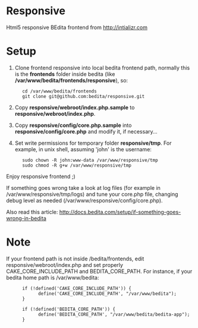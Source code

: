 Responsive
==========

Html5 responsive BEdita frontend from http://intializr.com

Setup
=====

 1. Clone frontend responsive into local bedita frontend path, normally this is the __frontends__ folder inside bedita (like __/var/www/bedita/frontends/responsive__), so:
```
      cd /var/www/bedita/frontends
      git clone git@github.com:bedita/responsive.git
```
 2. Copy __responsive/webroot/index.php.sample__ to __responsive/webroot/index.php__.


 3. Copy __responsive/config/core.php.sample__ into __responsive/config/core.php__ and modify it, if necessary...


 4. Set write permissions for temporary folder __responsive/tmp__.
    For example, in unix shell, assuming 'john' is the username:

```
      sudo chown -R john:www-data /var/www/responsive/tmp
      sudo chmod -R g+w /var/www/responsive/tmp
```

Enjoy responsive frontend ;)

If something goes wrong take a look at log files (for example in /var/www/responsive/tmp/logs) and tune your core.php file, changing debug level as needed (/var/www/responsive/config/core.php).

Also read this article: http://docs.bedita.com/setup/if-something-goes-wrong-in-bedita


Note
====
If your frontend path is not inside /bedita/frontends, edit responsive/webroot/index.php and set properly CAKE_CORE_INCLUDE_PATH and BEDITA_CORE_PATH.
For instance, if your bedita home path is /var/www/bedita:

```
      if (!defined('CAKE_CORE_INCLUDE_PATH')) {
            define('CAKE_CORE_INCLUDE_PATH', "/var/www/bedita");
      }

      if (!defined('BEDITA_CORE_PATH')) {
            define('BEDITA_CORE_PATH', "/var/www/bedita/bedita-app");
      }
```
